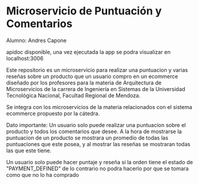# Microservicio de Puntuación y Comentarios

Alumno: Andres Capone

apidoc disponible, una vez ejecutada la app se podra visualizar en localhost:3006

Este repositorio es un microservicio para realizar una puntuacion y varias reseñas sobre un producto que un usuario compro en un ecommerce diseñado por los profesores para la materia de Arquitectura de Microservicios de la carrera de Ingeniería en Sistemas de la Universidad Tecnológica Nacional, Facultad Regional de Mendoza.

Se integra con los microservicios de la materia relacionados con el sistema ecommerce propuesto por la cátedra.


Dato importante: Un usuario solo puede realizar una puntuacion sobre el producto y todos los comentarios que desee. A la hora de mostrarse la puntuacion de un producto se mostrara un promedio de todas las puntuaciones que este posea, y al mostrar las reseñas se mostraran todas las que este tiene.

Un usuario solo puede hacer puntaje y reseña si la orden tiene el estado de "PAYMENT_DEFINED" de lo contrario no podra hacerlo por que se tomara como que no lo ha comprado

